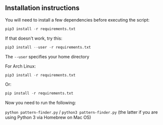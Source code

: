 Installation instructions
-------------------------

You will need to install a few dependencies before executing the script:

```python
pip3 install -r requirements.txt
```

If that doesn't work, try this:

```python
pip3 install --user -r requirements.txt
```

The `--user` specifies your home directory

For Arch Linux:

```python
pip3 install -r requirements.txt
```

Or:

```python
pip install -r requirements.txt
```

Now you need to run the following:

`python pattern-finder.py` / `python3 pattern-finder.py` (the latter if you are using Python 3 via Homebrew on Mac OS)

